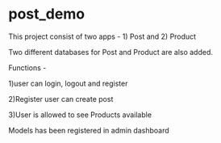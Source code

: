 
# post_demo
This project consist of two apps - 1) Post and  2) Product

Two different databases for Post and Product are also added.

Functions -

1)user can login, logout and register

2)Register user can create post

3)User is allowed to see Products available

Models has been registered in admin dashboard


